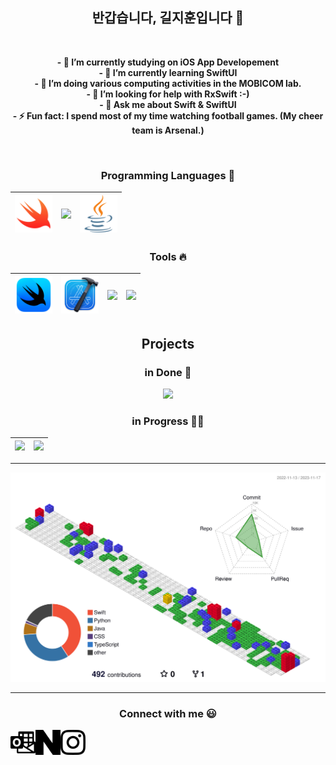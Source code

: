 <div align="center">
  
## **반갑습니다, 길지훈입니다** 👋

<br>

**- 🔭 I’m currently studying on iOS App Developement**  
**- 🌱 I’m currently learning SwiftUI**  
**- 👯 I’m doing various computing activities in the MOBICOM lab.**  
**- 🤔 I’m looking for help with RxSwift :-)**  
**- 💬 Ask me about Swift & SwiftUI**  
**- ⚡ Fun fact: I spend most of my time watching football games. (My cheer team is Arsenal.)**  

<br>
  
### Programming Languages  :rocket:
|<img src="images/swift.png" width=60> | <img src="https://github.com/adityakamath16/adityakamath16/blob/master/images/Programming_languages/1024px-Python-logo-notext.svg.png" width=60> | <img src="images/java.png" width=60> |
|:---:|:---:|:---:|
### Tools :fire:
|<img src="images/SwiftUI.png" width=60>| <img src="images/Xcode.png" width=60>|<img src="https://github.com/adityakamath16/adityakamath16/blob/master/images/tools/25231.svg" width=60> |<img src="https://github.com/adityakamath16/adityakamath16/blob/master/images/tools/logo-stable.png" width=60> |
|:---:|:---:|:---:|:---:|

## Projects

### in Done  🚢
<a href="https://github.com/giljihun/In-Timer-">
  <img src="https://github.com/giljihun/giljihun/assets/75918176/030a0cc7-63f2-4e72-8ce9-a1d59199a898" width="100">
</a>

### in Progress  🏴‍☠️
|<img src="https://github.com/giljihun/giljihun/assets/75918176/85580d18-efaa-450f-9b2f-85c99865ad3c" width=60> | <img src="https://github.com/giljihun/giljihun/assets/75918176/25651f1e-379e-4235-92dd-8f9106e95c31" width=60> |
|:---:|:---:|


---
  ![](./profile-3d-contrib/profile-gitblock.svg)

---
### Connect with me  :smiley:
<a href="mailto:accc45@outlook.com">
  <img align="left" alt="Giljihun Outlook" width="40px" src="images/microsoftoutlook.svg" />
</a>
<a href="https://blog.naver.com/giljihun-">
  <img align="left" alt="Giljihun Blog" width="40px" src="images/naver.svg" />
</a>
<a href="https://www.instagram.com/kiljihun/">
  <img align="left" alt="Giljihun Instagram" width="40px" src="images/instagram.svg" />
</a>  


